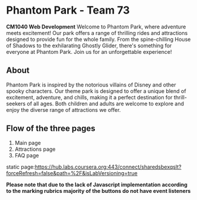 # Phantom Park - Team 73
 
**CM1040 Web Development**
Welcome to Phantom Park, where adventure meets excitement! Our park offers a range of thrilling rides and attractions designed to provide fun for the whole family. From the spine-chilling House of Shadows to the exhilarating Ghostly Glider, there's something for everyone at Phantom Park. Join us for an unforgettable experience!

## About
Phantom Park is inspired by the notorious villains of Disney and other spooky characters. Our theme park is designed to offer a unique blend of excitement, adventure, and chills, making it a perfect destination for thrill-seekers of all ages. Both children and adults are welcome to explore and enjoy the diverse range of attractions we offer.

## Flow of the three pages
1. Main page
2. Attractions page
3. FAQ page

static page:https://hub.labs.coursera.org:443/connect/sharedsbexqslt?forceRefresh=false&path=%2F&isLabVersioning=true

**Please note that due to the lack of Javascript implementation according to the marking rubrics majority of the buttons do not have event listeners**

